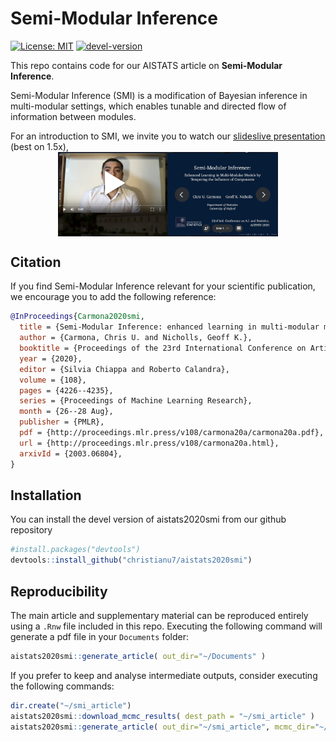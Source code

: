 
<!-- README.md is generated from README.Rmd. Please edit that file -->

# Semi-Modular Inference

<!-- badges: start -->

[![License:
MIT](https://img.shields.io/badge/license-MIT-blue.svg)](https://cran.r-project.org/web/licenses/MIT)
[![devel-version](https://img.shields.io/badge/devel%20version-0.2.0-blue.svg)](https://github.com/christianu7/aistats2020smi)
<!-- badges: end -->

This repo contains code for our AISTATS article on **Semi-Modular
Inference**.

Semi-Modular Inference (SMI) is a modification of Bayesian inference in
multi-modular settings, which enables tunable and directed flow of
information between modules.

For an introduction to SMI, we invite you to watch our [slideslive
presentation](https://slideslive.com/38930337) (best on 1.5x),
[<img src="inst/figures/cover.png" width="70%" style="display: block; margin: auto;" />](https://slideslive.com/38930337)

## Citation

If you find Semi-Modular Inference relevant for your scientific
publication, we encourage you to add the following reference:

``` bibtex
@InProceedings{Carmona2020smi,
  title = {Semi-Modular Inference: enhanced learning in multi-modular models by tempering the influence of components},
  author = {Carmona, Chris U. and Nicholls, Geoff K.},
  booktitle = {Proceedings of the 23rd International Conference on Artificial Intelligence and Statistics, AISTATS 2020},
  year = {2020},
  editor = {Silvia Chiappa and Roberto Calandra},
  volume = {108},
  pages = {4226--4235},
  series = {Proceedings of Machine Learning Research},
  month = {26--28 Aug},
  publisher = {PMLR},
  pdf = {http://proceedings.mlr.press/v108/carmona20a/carmona20a.pdf},
  url = {http://proceedings.mlr.press/v108/carmona20a.html},
  arxivId = {2003.06804},
}
```

## Installation

You can install the devel version of aistats2020smi from our github
repository

``` r
#install.packages("devtools")
devtools::install_github("christianu7/aistats2020smi")
```

## Reproducibility

The main article and supplementary material can be reproduced entirely
using a `.Rnw` file included in this repo. Executing the following
command will generate a pdf file in your `Documents` folder:

``` r
aistats2020smi::generate_article( out_dir="~/Documents" )
```

If you prefer to keep and analyse intermediate outputs, consider
executing the following commands:

``` r
dir.create("~/smi_article")
aistats2020smi::download_mcmc_results( dest_path = "~/smi_article" )
aistats2020smi::generate_article( out_dir="~/smi_article", mcmc_dir="~/smi_article" )
```
